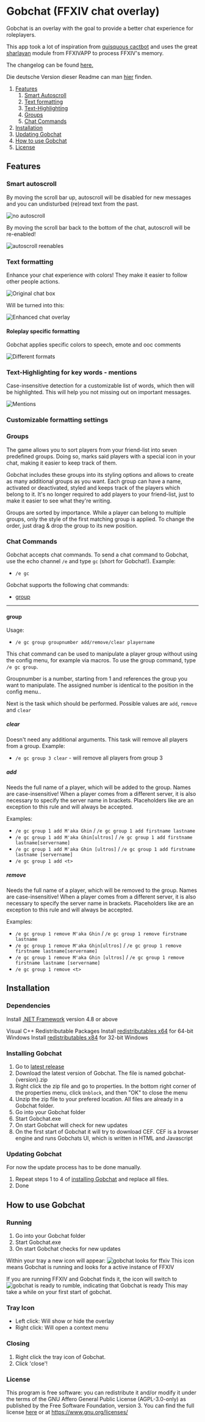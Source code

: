 # Gobchat (FFXIV chat overlay)
Gobchat is an overlay with the goal to provide a better chat experience for roleplayers.

This app took a lot of inspiration from [quisquous cactbot](https://github.com/quisquous/cactbot) 
and uses the great [sharlayan](https://github.com/FFXIVAPP/sharlayan) module from FFXIVAPP to process FFXIV's memory.

The changelog can be found [here.](CHANGELOG.md)

Die deutsche Version dieser Readme can man [hier](README_de.md) finden.

1. [Features](#features)
   1. [Smart Autoscroll](#smart-autoscroll)
   1. [Text formatting](#text-formatting)
   1. [Text-Highlighting](#text-highlighting-for-key-words---mentions)
   1. [Groups](#groups)
   1. [Chat Commands](#chat-commands)
1. [Installation](#installation)
1. [Updating Gobchat](#updating-gobchat)
1. [How to use Gobchat](#how-to-use-gobchat)
1. [License](#license)

## Features

### Smart autoscroll
By moving the scroll bar up, autoscroll will be disabled for new messages and you can undisturbed (re)read text from the past.

![no autoscroll](screen_scroll_noautoscroll.png)

By moving the scroll bar back to the bottom of the chat, autoscroll will be re-enabled!

![autoscroll reenables](screen_scroll_bottom.png)

### Text formatting
Enhance your chat experience with colors! They make it easier to follow other people actions.

![Original chat box](screen_unformated.jpg)

Will be turned into this:

![Enhanced chat overlay](screen_formated.jpg)

#### Roleplay specific formatting
Gobchat applies specific colors to speech, emote and ooc comments

![Different formats](screen_formats.png)

### Text-Highlighting for key words - mentions
Case-insensitive detection for a customizable list of words, which then will be highlighted. This will help you not missing out on important messages.

![Mentions](screen_mention_highlighting.png)

### Customizable formatting settings


### Groups
The game allows you to sort players from your friend-list into seven predefined groups. Doing so, marks said players with a special icon in your chat, making it easier to keep track of them.

Gobchat includes these groups into its styling options and allows to create as many additional groups as you want.
Each group can have a name, activated or deactivated, styled and keeps track of the players which belong to it.
It's no longer required to add players to your friend-list, just to make it easier to see what they're writing.

Groups are sorted by importance. While a player can belong to multiple groups, only the style of the first matching group is applied. To change the order, just drag & drop the group to its new position.

### Chat Commands
Gobchat accepts chat commands. To send a chat command to Gobchat, use the echo channel `/e` and type `gc` (short for Gobchat!).
Example:
- `/e gc `

Gobchat supports the following chat commands:
- [group](#group)

***

#### group
Usage:
- `/e gc group groupnumber add/remove/clear playername`

This chat command can be used to manipulate a player group without using the config menu, for example via macros.
To use the group command, type `/e gc group`.

Groupnumber is a number, starting from 1 and references the group you want to manipulate. The assigned number is identical to the position in the config menu..

Next is the task which should be performed. Possible values are `add`, `remove` and `clear`
##### clear
Doesn't need any additional  arguments. This task will remove all players from a group.
Example:
- `/e gc group 3 clear` - will remove all players from group 3

##### add
Needs the full name of a player, which will be added to the group. Names are case-insensitive!
When a player comes from a different server, it is also necessary to specify the server name in brackets. 
Placeholders like <t> are an exception to this rule and will always be accepted.

Examples:
- `/e gc group 1 add M'aka Ghin` 			/ `/e gc group 1 add firstname lastname`
- `/e gc group 1 add M'aka Ghin[ultros]` 	/ `/e gc group 1 add firstname lastname[servername]`
- `/e gc group 1 add M'aka Ghin [ultros]` 	/ `/e gc group 1 add firstname lastname [servername]`
- `/e gc group 1 add <t>`

##### remove
Needs the full name of a player, which will be removed to the group. Names are case-insensitive!
When a player comes from a different server, it is also necessary to specify the server name in brackets. 
Placeholders like <t> are an exception to this rule and will always be accepted.

Examples:
- `/e gc group 1 remove M'aka Ghin` 			/ `/e gc group 1 remove firstname lastname`
- `/e gc group 1 remove M'aka Ghin[ultros]` 	/ `/e gc group 1 remove firstname lastname[servername]`
- `/e gc group 1 remove M'aka Ghin [ultros]` 	/ `/e gc group 1 remove firstname lastname [servername]`
- `/e gc group 1 remove <t>`


## Installation

### Dependencies

Install [.NET Framework](https://www.microsoft.com/net/download/framework) version 4.8 or above

Visual C++ Redistributable Packages
Install [redistributables x64](https://aka.ms/vs/16/release/vc_redist.x64.exe) for 64-bit Windows
Install [redistributables x84](https://aka.ms/vs/16/release/vc_redist.x86.exe) for 32-bit Windows

### Installing Gobchat

1. Go to [latest release](https://github.com/marblebag/gobchat/releases/latest)
2. Download the latest version of Gobchat. The file is named gobchat-{version}.zip
3. Right click the zip file and go to properties. In the bottom right corner of the properties menu, click `Unblock`, and then "OK" to close the menu
4. Unzip the zip file to your prefered location. All files are already in a Gobchat folder.
5. Go into your Gobchat folder
6. Start Gobchat.exe
7. On start Gobchat will check for new updates
8. On the first start of Gobchat it will try to download CEF. CEF is a browser engine and runs Gobchats UI, which is written in HTML and Javascript

### Updating Gobchat

For now the update process has to be done manually.

1. Repeat steps 1 to 4 of [installing Gobchat](#installing-gobchat) and replace all files.
2. Done

## How to use Gobchat
### Running
1. Go into your Gobchat folder
2. Start Gobchat.exe
3. On start Gobchat checks for new updates

Within your tray a new icon will appear: ![gobchat looks for ffxiv](screen_gobchat_off.png)
This icon means Gobchat is running and looks for a active instance of FFXIV

If you are running FFXIV and Gobchat finds it, the icon will switch to ![gobchat is ready to rumble](screen_gobchat_on.png), indicating that Gobchat is ready
This may take a while on your first start of gobchat.

### Tray Icon
- Left click: Will show or hide the overlay
- Right click: Will open a context menu

### Closing
1. Right click the tray icon of Gobchat.
2. Click 'close'!

### License
This program is free software: you can redistribute it and/or modify it under the terms of the GNU Affero General Public License (AGPL-3.0-only) as published by the Free Software Foundation, version 3.
You can find the full license [here](LICENSE.md) or at https://www.gnu.org/licenses/